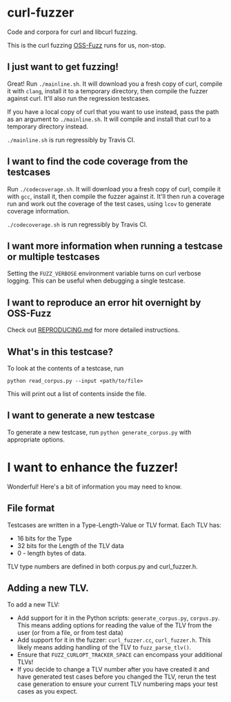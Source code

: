 # curl-fuzzer

Code and corpora for curl and libcurl fuzzing.

This is the curl fuzzing [OSS-Fuzz](https://github.com/google/oss-fuzz/tree/master/projects/curl) runs for us, non-stop.

## I just want to get fuzzing!

Great! Run `./mainline.sh`. It will download you a fresh copy of curl, compile
it with `clang`, install it to a temporary directory, then compile the fuzzer
against curl. It'll also run the regression testcases.

If you have a local copy of curl that you want to use instead, pass the path as
an argument to `./mainline.sh`. It will compile and install that curl to a
temporary directory instead.

`./mainline.sh` is run regressibly by Travis CI.

## I want to find the code coverage from the testcases

Run `./codecoverage.sh`. It will download you a fresh copy of curl, compile it
with `gcc`, install it, then compile the fuzzer against it. It'll then run a
coverage run and work out the coverage of the test cases, using `lcov` to
generate coverage information.

`./codecoverage.sh` is run regressibly by Travis CI.

## I want more information when running a testcase or multiple testcases

Setting the `FUZZ_VERBOSE` environment variable turns on curl verbose logging.
This can be useful when debugging a single testcase.

## I want to reproduce an error hit overnight by OSS-Fuzz

Check out [REPRODUCING.md](REPRODUCING.md) for more detailed instructions.

## What's in this testcase?

To look at the contents of a testcase, run
```
python read_corpus.py --input <path/to/file>
```
This will print out a list of contents inside the file.

## I want to generate a new testcase

To generate a new testcase, run `python generate_corpus.py` with appropriate
options.

# I want to enhance the fuzzer!

Wonderful! Here's a bit of information you may need to know.

## File format

Testcases are written in a Type-Length-Value or TLV format. Each TLV has:

- 16 bits for the Type
- 32 bits for the Length of the TLV data
- 0 - length bytes of data.

TLV type numbers are defined in both corpus.py and curl_fuzzer.h.

## Adding a new TLV.

To add a new TLV:

- Add support for it in the Python scripts: `generate_corpus.py`, `corpus.py`.
  This means adding options for reading the value of the TLV from the user (or
  from a file, or from test data)
- Add support for it in the fuzzer: `curl_fuzzer.cc`, `curl_fuzzer.h`. This
  likely means adding handling of the TLV to `fuzz_parse_tlv()`.
- Ensure that `FUZZ_CURLOPT_TRACKER_SPACE` can encompass your additional TLVs!
- If you decide to change a TLV number after you have created it and have
  generated test cases before you changed the TLV, rerun the test case
  generation to ensure your current TLV numbering maps your test cases as you
  expect.
